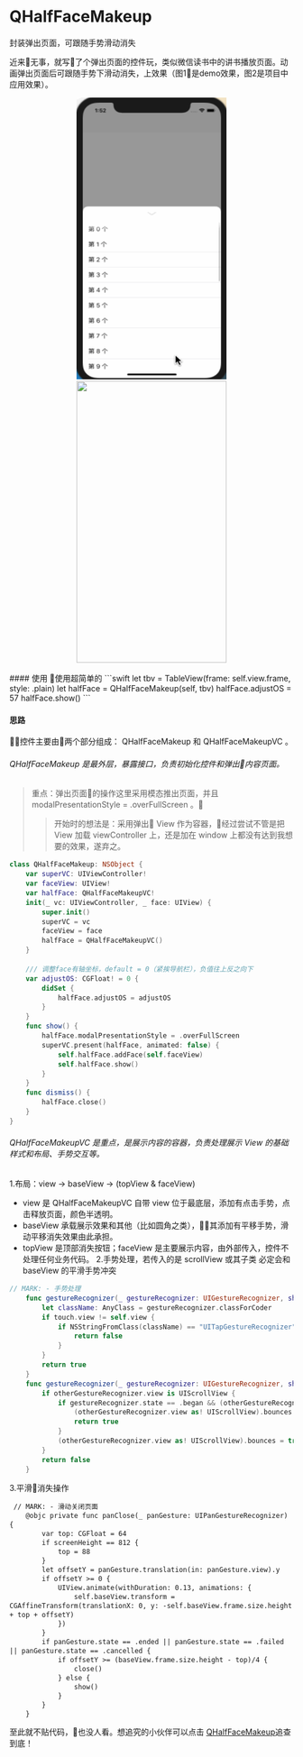 # QHalfFaceMakeup
封装弹出页面，可跟随手势滑动消失

近来无事，就写了个弹出页面的控件玩，类似微信读书中的讲书播放页面。动画弹出页面后可跟随手势下滑动消失，上效果（图1是demo效果，图2是项目中应用效果）。
<p align="center">
<img src="https://github.com/qyfeng009/QHalfFaceMakeup/blob/master/demo_show.gif" width="266" height="500"/>
<img src="https://github.com/qyfeng009/QHalfFaceMakeup/blob/master/user_show1.gif" width="266" height="500"/>
</p>
#### 使用
使用超简单的
```swift
    let tbv = TableView(frame: self.view.frame, style: .plain)
    let halfFace = QHalfFaceMakeup(self, tbv)
    halfFace.adjustOS = 57
    halfFace.show()
```

#### 思路
控件主要由两个部分组成： QHalfFaceMakeup 和  QHalfFaceMakeupVC 。
###### QHalfFaceMakeup 是最外层，暴露接口，负责初始化控件和弹出内容页面。
>重点：弹出页面的操作这里采用模态推出页面，并且 modalPresentationStyle = .overFullScreen 。
>>开始时的想法是：采用弹出 View 作为容器，经过尝试不管是把 View 加载 viewController 上，还是加在 window 上都没有达到我想要的效果，遂弃之。
``` swift
class QHalfFaceMakeup: NSObject {
    var superVC: UIViewController!
    var faceView: UIView!
    var halfFace: QHalfFaceMakeupVC!
    init(_ vc: UIViewController, _ face: UIView) {
        super.init()
        superVC = vc
        faceView = face
        halfFace = QHalfFaceMakeupVC()
    }

    /// 调整face有轴坐标，default = 0（紧挨导航栏），负值往上反之向下
    var adjustOS: CGFloat! = 0 {
        didSet {
            halfFace.adjustOS = adjustOS
        }
    }
    func show() {
        halfFace.modalPresentationStyle = .overFullScreen
        superVC.present(halfFace, animated: false) {
            self.halfFace.addFace(self.faceView)
            self.halfFace.show()
        }
    }
    func dismiss() {
        halfFace.close()
    }
}
```
###### QHalfFaceMakeupVC 是重点，是展示内容的容器，负责处理展示 View 的基础样式和布局、手势交互等。
1.布局：view -> baseView -> (topView & faceView)
* view 是 QHalfFaceMakeupVC 自带 view 位于最底层，添加有点击手势，点击释放页面，颜色半透明。
* baseView 承载展示效果和其他（比如圆角之类），其添加有平移手势，滑动平移消失效果由此承担。
* topView 是顶部消失按钮；faceView 是主要展示内容，由外部传入，控件不处理任何业务代码。
2.手势处理，若传入的是 scrollView 或其子类 必定会和 baseView 的平滑手势冲突
```swift
// MARK: - 手势处理
    func gestureRecognizer(_ gestureRecognizer: UIGestureRecognizer, shouldReceive touch: UITouch) -> Bool {
        let className: AnyClass = gestureRecognizer.classForCoder
        if touch.view != self.view {
            if NSStringFromClass(className) == "UITapGestureRecognizer" {
                return false
            }
        }
        return true
    }
    func gestureRecognizer(_ gestureRecognizer: UIGestureRecognizer, shouldRecognizeSimultaneouslyWith otherGestureRecognizer: UIGestureRecognizer) -> Bool {
        if otherGestureRecognizer.view is UIScrollView {
            if gestureRecognizer.state == .began && (otherGestureRecognizer.view as! UIScrollView).contentOffset.y <= 0 {
                (otherGestureRecognizer.view as! UIScrollView).bounces = false
                return true
            }
            (otherGestureRecognizer.view as! UIScrollView).bounces = true
        }
        return false
    }
```
3.平滑消失操作
```
 // MARK: - 滑动关闭页面
    @objc private func panClose(_ panGesture: UIPanGestureRecognizer) {
        var top: CGFloat = 64
        if screenHeight == 812 {
            top = 88
        }
        let offsetY = panGesture.translation(in: panGesture.view).y
        if offsetY >= 0 {
            UIView.animate(withDuration: 0.13, animations: {
                self.baseView.transform = CGAffineTransform(translationX: 0, y: -self.baseView.frame.size.height + top + offsetY)
            })
        }
        if panGesture.state == .ended || panGesture.state == .failed || panGesture.state == .cancelled {
            if offsetY >= (baseView.frame.size.height - top)/4 {
                close()
            } else {
                show()
            }
        }
    }
```
至此就不贴代码，也没人看。想追究的小伙伴可以点击 [QHalfFaceMakeup](https://github.com/qyfeng009/QHalfFaceMakeup)追查到底！